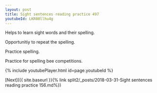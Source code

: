 ```yaml
---
layout: post
title: Sight sentences reading practice 497
youtubeId: LKR00llhu4g
---
```

 
 
Helps to learn sight words and their spelling.

Opportunitiy to repeat the spelling. 

Practice spelling. 
 
Practice for spelling bee competitions. 
 
{% include youtubePlayer.html id=page.youtubeId %}
 
 

[Next]({{ site.baseurl }}{% link  split2/_posts/2018-03-31-Sight sentences reading practice 156.md%})
 
